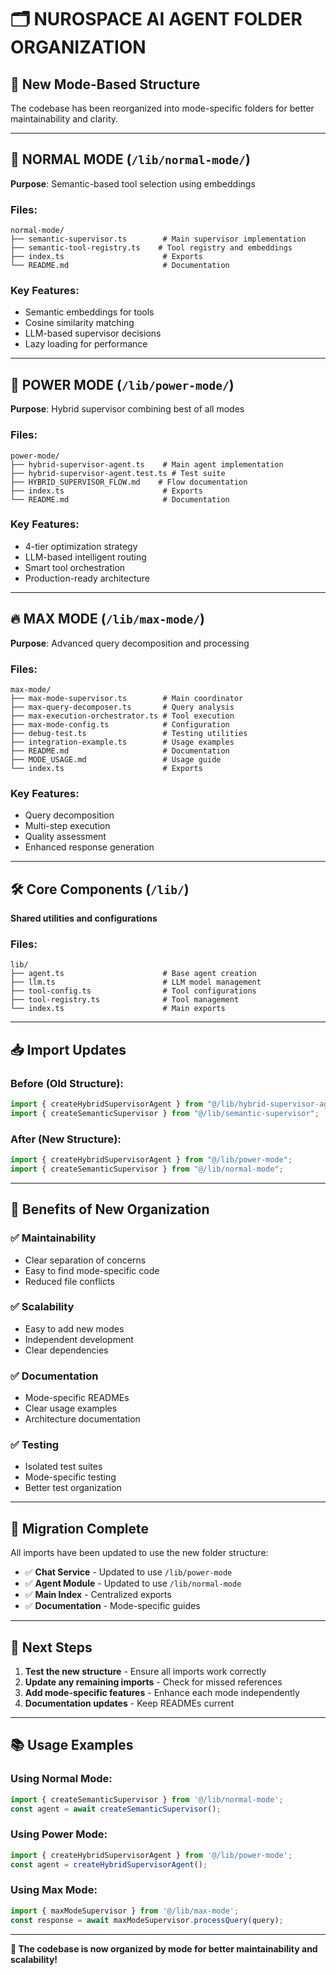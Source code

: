 # 🗂️ NUROSPACE AI AGENT FOLDER ORGANIZATION

## 📁 **New Mode-Based Structure**

The codebase has been reorganized into mode-specific folders for better maintainability and clarity.

---

## 🎯 **NORMAL MODE** (`/lib/normal-mode/`)

**Purpose**: Semantic-based tool selection using embeddings

### **Files:**
```
normal-mode/
├── semantic-supervisor.ts        # Main supervisor implementation
├── semantic-tool-registry.ts    # Tool registry and embeddings
├── index.ts                      # Exports
└── README.md                     # Documentation
```

### **Key Features:**
- Semantic embeddings for tools
- Cosine similarity matching
- LLM-based supervisor decisions
- Lazy loading for performance

---

## 🚀 **POWER MODE** (`/lib/power-mode/`)

**Purpose**: Hybrid supervisor combining best of all modes

### **Files:**
```
power-mode/
├── hybrid-supervisor-agent.ts    # Main agent implementation
├── hybrid-supervisor-agent.test.ts # Test suite
├── HYBRID_SUPERVISOR_FLOW.md    # Flow documentation
├── index.ts                      # Exports
└── README.md                     # Documentation
```

### **Key Features:**
- 4-tier optimization strategy
- LLM-based intelligent routing
- Smart tool orchestration
- Production-ready architecture

---

## 🔥 **MAX MODE** (`/lib/max-mode/`)

**Purpose**: Advanced query decomposition and processing

### **Files:**
```
max-mode/
├── max-mode-supervisor.ts        # Main coordinator
├── max-query-decomposer.ts       # Query analysis
├── max-execution-orchestrator.ts # Tool execution
├── max-mode-config.ts            # Configuration
├── debug-test.ts                 # Testing utilities
├── integration-example.ts        # Usage examples
├── README.md                     # Documentation
├── MODE_USAGE.md                 # Usage guide
└── index.ts                      # Exports
```

### **Key Features:**
- Query decomposition
- Multi-step execution
- Quality assessment
- Enhanced response generation

---

## 🛠️ **Core Components** (`/lib/`)

**Shared utilities and configurations**

### **Files:**
```
lib/
├── agent.ts                      # Base agent creation
├── llm.ts                        # LLM model management
├── tool-config.ts                # Tool configurations
├── tool-registry.ts              # Tool management
└── index.ts                      # Main exports
```

---

## 📥 **Import Updates**

### **Before (Old Structure):**
```typescript
import { createHybridSupervisorAgent } from "@/lib/hybrid-supervisor-agent";
import { createSemanticSupervisor } from "@/lib/semantic-supervisor";
```

### **After (New Structure):**
```typescript
import { createHybridSupervisorAgent } from "@/lib/power-mode";
import { createSemanticSupervisor } from "@/lib/normal-mode";
```

---

## 🚀 **Benefits of New Organization**

### **✅ Maintainability**
- Clear separation of concerns
- Easy to find mode-specific code
- Reduced file conflicts

### **✅ Scalability**
- Easy to add new modes
- Independent development
- Clear dependencies

### **✅ Documentation**
- Mode-specific READMEs
- Clear usage examples
- Architecture documentation

### **✅ Testing**
- Isolated test suites
- Mode-specific testing
- Better test organization

---

## 🔄 **Migration Complete**

All imports have been updated to use the new folder structure:

- ✅ **Chat Service** - Updated to use `/lib/power-mode`
- ✅ **Agent Module** - Updated to use `/lib/normal-mode`
- ✅ **Main Index** - Centralized exports
- ✅ **Documentation** - Mode-specific guides

---

## 🎯 **Next Steps**

1. **Test the new structure** - Ensure all imports work correctly
2. **Update any remaining imports** - Check for missed references
3. **Add mode-specific features** - Enhance each mode independently
4. **Documentation updates** - Keep READMEs current

---

## 📚 **Usage Examples**

### **Using Normal Mode:**
```typescript
import { createSemanticSupervisor } from '@/lib/normal-mode';
const agent = await createSemanticSupervisor();
```

### **Using Power Mode:**
```typescript
import { createHybridSupervisorAgent } from '@/lib/power-mode';
const agent = createHybridSupervisorAgent();
```

### **Using Max Mode:**
```typescript
import { maxModeSupervisor } from '@/lib/max-mode';
const response = await maxModeSupervisor.processQuery(query);
```

---

**🎉 The codebase is now organized by mode for better maintainability and scalability!**
